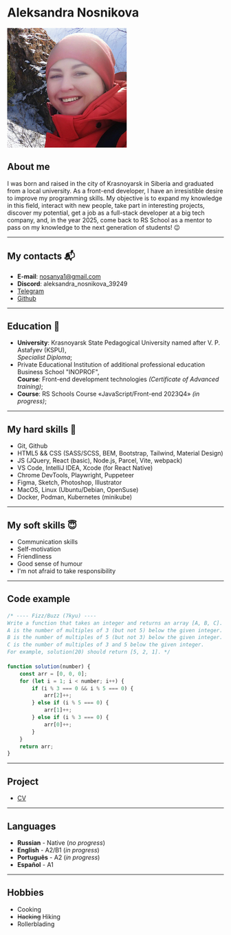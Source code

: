 
# Aleksandra Nosnikova
![It is a picture of me](assets/images/cv-278x278.jpg)
## About me

I was born and raised in the city of Krasnoyarsk in Siberia and graduated from a local university. As a front-end developer, I have an irresistible desire to improve my programming skills. 
My objective is to expand my knowledge in this field, interact with new people, take part in interesting projects, discover my potential, get a job as a full-stack developer at a big tech company, and, in the year 2025, come back to RS School as a mentor to pass on my knowledge to the next generation of students! &#128521; 

---

## My contacts &#128236;

+ **E-mail**: nosanya1@gmail.com 
+ **Discord**: aleksandra_nosnikova_39249 
+ [Telegram](https://t.me/Aleksandra_Nosnikova)
+ [Github](https://github.com/nosanya1)

---

## Education &#127979;

+ **University**: Krasnoyarsk State Pedagogical University named after V. P. Astafyev (KSPU),\
*Specialist Diploma*;
+ Private Educational Institution of additional professional education Business School "INOPROF",\
**Course**: Front-end development technologies *(Certificate of Advanced training)*;
+ **Course**: RS Schools Course «JavaScript/Front-end 2023Q4» *(in progress)*; 

---

## My hard skills &#128170;

+ Git, Github
+ HTML5 && CSS (SASS/SCSS, BEM, Bootstrap, Tailwind, Material Design)
+ JS (JQuery, React (basic), Node.js, Parcel, Vite, webpack)
+ VS Code, IntelliJ IDEA, Xcode (for React Native)
+ Chrome DevTools, Playwright, Puppeteer
+ Figma, Sketch, Photoshop, Illustrator
+ MacOS, Linux (Ubuntu/Debian, OpenSuse)
+ Docker, Podman, Kubernetes (minikube)

---

## My soft skills &#128519;

+ Communication skills
+ Self-motivation
+ Friendliness
+ Good sense of humour
+ I'm not afraid to take responsibility

---

## Code example

```javascript
/* ---- Fizz/Buzz (7kyu) ----
Write a function that takes an integer and returns an array [A, B, C].
A is the number of multiples of 3 (but not 5) below the given integer.
B is the number of multiples of 5 (but not 3) below the given integer. 
C is the number of multiples of 3 and 5 below the given integer.
For example, solution(20) should return [5, 2, 1]. */

function solution(number) {
    const arr = [0, 0, 0];
    for (let i = 1; i < number; i++) {
        if (i % 3 === 0 && i % 5 === 0) {
            arr[2]++;
        } else if (i % 5 === 0) {
            arr[1]++;
        } else if (i % 3 === 0) {
            arr[0]++;
        }
    }
    return arr;
}
```
---

## Project

* [CV](https://nosanya1.github.io/rsschool-cv/cv)

---

## Languages

+ __Russian__ \- Native (*no progress*)
+ __English__ \- A2/B1 (*in progress*)
+ __Português__ \- А2 (*in progress*) 
+ __Español__ \- A1

---

## Hobbies

+ Cooking
+ ~~Hacking~~ Hiking
+ Rollerblading